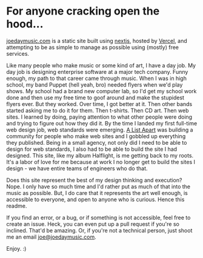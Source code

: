 # For anyone cracking open the hood...

[joedaymusic.com](joedaymusic.com) is a static site built using [nextjs](https://nextjs.org/), hosted by [Vercel](https://vercel.com), and attempting to be as simple to manage as possible using (mostly) free services.

Like many people who make music or some kind of art, I have a day job. My day job is designing enterprise software at a major tech company. Funny enough, my path to that career came through music. When I was in high school, my band Puppet (hell yeah, bro) needed flyers when we'd play shows. My school had a brand new computer lab, so I'd get my school work done and then use my free time to goof around and make the stupidest flyers ever. But they worked. Over time, I got better at it. Then other bands started asking me to do it for them. Then t-shirts. Then CD art. Then web sites. I learned by doing, paying attention to what other people were doing and trying to figure out how they did it. By the time I landed my first full-time web design job, web standards were emerging. [A List Apart](https://alistapart.com/) was building a community for people who make web sites and I gobbled up everything they published. Being in a small agency, not only did I need to be able to design for web standards, I also had to be able to build the site I had designed. This site, like my album Halflight, is me getting back to my roots. It's a labor of love for me because at work I no longer get to build the sites I design - we have entire teams of engineers who do that.

Does this site represent the best of my design thinking and execution? Nope. I only have so much time and I'd rather put as much of that into the music as possible. But, I do care that it represents the art well enough, is accessible to everyone, and open to anyone who is curious. Hence this readme.

If you find an error, or a bug, or if something is not accessible, feel free to create an issue. Heck, you can even put up a pull request if you're so inclined. That'd be amazing. Or, if you're not a technical person, just shoot me an email <joe@joedaymusic.com>.

Enjoy. :)
